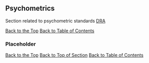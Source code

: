 ## <a name="psychometrics"></a> Psychometrics
Section related to psychometric standards [DRA](http://www.fcps.net/administration/departments/data)

[Back to the Top](#psychometrics)  [Back to Table of Contents](#analyticsStandardsTOC)

### <a name="psychometricsPlaceholder"></a> Placeholder

[Back to the Top](#psychometricsPlaceholder) [Back to Top of Section](#psychometrics) [Back to Table of Contents](#analyticsStandardsTOC)





